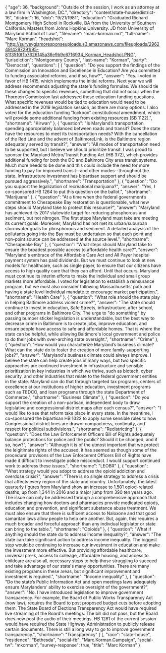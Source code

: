 {
  "age": 36,
  "background": "Outside of the session, I work as an attorney at a law firm in Washington, DC.",
  "directory": "content/state-house/district-16",
  "district": 16,
  "dob": "9/21/1981",
  "education": "Graduated Richard Montgomery High School in Rockville.  BA from the University of Southern California.  Masters from Johns Hopkins University.  JD from University of Maryland School of Law.",
  "filename": "marc-korman.md",
  "full-name": "Marc Korman",
  "headshot": "http://surveygizmoresponseuploads.s3.amazonaws.com/fileuploads/296249/4297291/95-81f3510f1b7626145a36e9b9c6716934_Korman_Headshot.PNG",
  "jurisdiction": "Montgomery County",
  "last-name": "Korman",
  "party": "Democrat",
  "questions": [
    {
      "question": "Do you support the findings of the Commission on Innovation and Excellence in Education? Are you committed to funding associated reforms, and if so, how?",
      "answer": "Yes. I voted in favor of HB 1415, which implements the initial reforms. Next year we will address recommends adjusting the state's funding formulas. We should tie these changes to specific revenues, something that did not occur when the Thornton Commission last addressed these education funding questions. What specific revenues would be tied to education would need to be addressed in the 2019 legislation session, as there are many options. I also voted for the education funding \"lockbox\" constitutional amendment, which will provide some additional funding from existing resources (SB 1122).",
      "shortname": "Kirwan"
    },
    {
      "question": "Is Maryland’s transportation spending appropriately balanced between roads and transit? Does the state have the resources to meet its transportation needs? With the cancellation of the Red Line and the advent of BaltimoreLink, is the Baltimore region adequately served by transit?",
      "answer": "All modes of transportation need to be supported, but I believe we should prioritize transit. I was proud to sponsor the Maryland Metro/Transit Funding Act (HB 372), which provides additional funding for both the DC and Baltimore City area transit systems. Much more needs to be done and this could include the need for more funding to pay for improved transit--and other modes--throughout the state. Infrastructure investment has bipartisan support and should be pursued aggressively.",
      "shortname": "Transportation"
    },
    {
      "question": "Do you support the legalization of recreational marijuana?",
      "answer": "Yes, I co-sponsored HB 1264 to put this question on the ballot.",
      "shortname": "Marijuana"
    },
    {
      "question": "At a time when the federal government’s commitment to Chesapeake Bay restoration is questionable, what new steps should Maryland take to protect this resource?",
      "answer": "Maryland has achieved its 2017 statewide target for reducing phosphorous and sediment, but not nitrogen. The first steps Maryland must take are meeting its current goals. Moreover, Maryland has not met its urban/suburban stormwater goals for phosphorous and sediment. A detailed analysis of the pollutants going into the Bay must be undertaken so that each point and non-point source can be addressed at the source level.",
      "shortname": "Chesapeake Bay"
    },
    {
      "question": "What steps should Maryland take to ensure the broadest possible access to affordable health care?",
      "answer": "Maryland's embrace of the Affordable Care Act and All Payer hospital payment system has paid dividends. But we must continue to look at new models for healthcare, such as single payer, to ensure that our citizens have access to high quality care that they can afford. Until that occurs, Maryland must continue its interim efforts to make the individual and small group markets more affordable. I voted for legislation to establish a reinsurance program, but we must also consider following Massachusetts' path and having a state level individual mandate to encourage market participation.",
      "shortname": "Health Care"
    },
    {
      "question": "What role should the state play in helping Baltimore address violent crime?",
      "answer": "The state should continue to invest in education, Safe Streets, infrastructure, after school, and other programs in Baltimore City. The urge to \"do something\" by passing bumper sticker legislation is understandable, but the best way to decrease crime in Baltimore is to create jobs, improve education, and ensure people have access to safe and affordable homes. That is where the state can be helpful, while allowing Baltimore's local government and police to do their jobs with over-arching state oversight.",
      "shortname": "Crime"
    },
    {
      "question": "How would you characterize Maryland’s business climate? What can the state do to foster the creation of more family-supporting jobs?",
      "answer": "Maryland's business climate could always improve. I believe the state can help create jobs in many ways, but two specific approaches are continued investment in infrastructure and sensible prioritization in key industries in which we thrive, such as biotech, cyber security, and other industries that relate to the federal government entities in the state. Maryland can do that through targeted tax programs, centers of excellence at our institutions of higher education, investment programs such as TEDCO, and loan programs through the state Department of Commerce.",
      "shortname": "Business Climate"
    },
    {
      "question": "Do you support the creation of a non-partisan, independent body to draw legislative and congressional district maps after each census?",
      "answer": "I would like to see that reform take place in every state. In the meantime, I co-sponsored the bipartisan HB 1022 to apply some sensible rules to how Congressional district lines are drawn: compactness, continuity, and respect for political subdivisions.",
      "shortname": "Redistricting"
    },
    {
      "question": "Does the Law Enforcement Officers Bill of Rights adequately balance protections for police and the public? Should it be changed, and if so, how?",
      "answer": "Although it is of the utmost important that we protect the leigitimate rights of the accused, it has seemed as though some of the procedural provisons of the Law Enforcemnt Officers Bill of Rights have made it difficult to investigate police misconduct. I would support continued work to address these issues.",
      "shortname": "LEOBR"
    },
    {
      "question": "What strategy would you adopt to address the opioid addiction and overdose crisis?",
      "answer": "There is no single strategy to address a crisis that affects every region of the state and country. Unfortunately, the latest quarterly figures from Maryland show an increase to 1,501 opiod-related deaths, up from 1,344 in 2016 and a major jump from 390 ten years ago. The issue can only be addressed through a comprehensive approach that includes changing how doctors and pharmacies provide medicated opiods, education and prevention, and significant substance abuse treatment. We must also ensure that there is sufficent access to Naloxone and that good samaritan laws allow people to help one another. But, again, this requires a much broader and forceful approach than any indivdual legislator or state can bring to the table.",
      "shortname": "Opioids"
    },
    {
      "question": "What if anything should the state do to address income inequality?",
      "answer": "The state can take significant action to address income inequality.  The biggest step would be continuing to increase our investment in education and make the investment more effective. But providing affordable healthcare, universal pre-k, access to colleage, affordable housing, and access to childcare are also all, necessary steps to help those struggling to succeed and take advantage of our state's many opportunities.  There are many existing programs in these areas, but significant improvement and investment is required.",
      "shortname": "Income inequality"
    },
    {
      "question": "Do the state’s Public Information Act and open meetings laws adequately ensure Marylanders’ ability to exercise oversight of the government?",
      "answer": "No. I have introduced legislation to improve government transparency. For example, the Board of Public Works Transparency Act (now law), requires the Board to post proposed budget cuts before adopting them.  The State Board of Elections Transparency Act would have required live streaming of the Board's meetings.  The bill did not pass, but the Board does now post the audio of their meetings.  HB 1281 of the current session would have required the State Highway Administration to publicly release certain documents.  There is still a long way to go to improve government transparency.",
      "shortname": "Transparency"
    }
  ],
  "race": "state-house",
  "residence": "Bethesda",
  "social-fb": "Marc.Korman.Campaign",
  "social-tw": "mkorman",
  "survey-response": true,
  "title": "Marc Korman"
}
